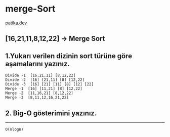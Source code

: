 # merge-Sort
[patika.dev](https://app.patika.dev/)

## [16,21,11,8,12,22] -> Merge Sort

## 1.Yukarı verilen dizinin sort türüne göre aşamalarını yazınız.

```
Divide -1  [16,21,11] [8,12,22]
Divide -2  [16] [21,11] [8] [12,22]
Divide -3  [16] [21] [11] [8] [12] [22]
Merge -1  [16] [11,21] [8] [12,22]
Merge -2  [11,16,21] [8,12,22]
Merge -3  [8,11,12,16,21,22]

```

## 2. Big-O gösterimini yazınız.

---

```
O(nlogn)

```

